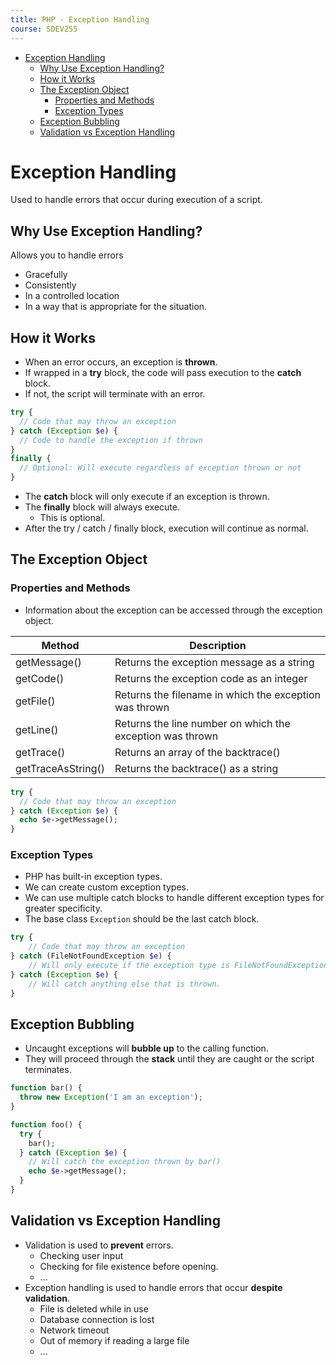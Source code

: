 ```yaml
---
title: PHP - Exception Handling
course: SDEV255
---
```


- [Exception Handling](#exception-handling)
  - [Why Use Exception Handling?](#why-use-exception-handling)
  - [How it Works](#how-it-works)
  - [The Exception Object](#the-exception-object)
    - [Properties and Methods](#properties-and-methods)
    - [Exception Types](#exception-types)
  - [Exception Bubbling](#exception-bubbling)
  - [Validation vs Exception Handling](#validation-vs-exception-handling)

# Exception Handling

Used to handle errors that occur during execution of a script.

## Why Use Exception Handling?

Allows you to handle errors

- Gracefully
- Consistently
- In a controlled location
- In a way that is appropriate for the situation.

## How it Works

- When an error occurs, an exception is **thrown**.
- If wrapped in a **try** block, the code will pass execution to the **catch** block.
- If not, the script will terminate with an error.

```php
try {
  // Code that may throw an exception
} catch (Exception $e) {
  // Code to handle the exception if thrown
}
finally {
  // Optional: Will execute regardless of exception thrown or not
}
```

- The **catch** block will only execute if an exception is thrown.
- The **finally** block will always execute.
  - This is optional.
- After the try / catch / finally block, execution will continue as normal.

## The Exception Object

### Properties and Methods

- Information about the exception can be accessed through the exception object.

| Method             | Description                                               |
| ------------------ | --------------------------------------------------------- |
| getMessage()       | Returns the exception message as a string                 |
| getCode()          | Returns the exception code as an integer                  |
| getFile()          | Returns the filename in which the exception was thrown    |
| getLine()          | Returns the line number on which the exception was thrown |
| getTrace()         | Returns an array of the backtrace()                       |
| getTraceAsString() | Returns the backtrace() as a string                       |

```php
try {
  // Code that may throw an exception
} catch (Exception $e) {
  echo $e->getMessage();
}
```

### Exception Types

- PHP has built-in exception types.
- We can create custom exception types.
- We can use multiple catch blocks to handle different exception types for greater specificity.
- The base class `Exception` should be the last catch block.

```php
try {
    // Code that may throw an exception
} catch (FileNotFoundException $e) {
    // Will only execute if the exception type is FileNotFoundException
} catch (Exception $e) {
    // Will catch anything else that is thrown.
}
```

## Exception Bubbling

- Uncaught exceptions will **bubble up** to the calling function.
- They will proceed through the **stack** until they are caught or the script terminates.

```php
function bar() {
  throw new Exception('I am an exception');
}

function foo() {
  try {
    bar();
  } catch (Exception $e) {
    // Will catch the exception thrown by bar()
    echo $e->getMessage();
  }
}
```

## Validation vs Exception Handling

- Validation is used to **prevent** errors.
  - Checking user input
  - Checking for file existence before opening.
  - ...
- Exception handling is used to handle errors that occur **despite validation**.
  - File is deleted while in use
  - Database connection is lost
  - Network timeout
  - Out of memory if reading a large file
  - ...

